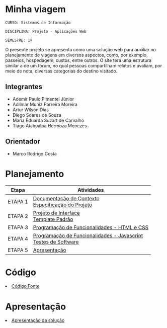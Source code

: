 # Minha viagem

`CURSO: Sistemas de Informação`

`DISCIPLINA: Projeto - Aplicações Web`

`SEMESTRE: 1º`

O presente projeto se apresenta como uma solução web para auxiliar no planejamento de viagens em diversos aspectos, como, por exemplo, passeios, hospedagem, custos, entre outros. 
O site terá uma estrutura similar a de um fórum, no qual pessoas compartilham relatos e avaliam, por meio de nota, diversas categorias do destino visitado. 

## Integrantes

* Ademir Paulo Pimentel Júnior
* Adilmar Muniz Parreira Moreira
* Artur Wilson Dias
* Diego Soares de Souza
* Maria Eduarda Suzart de Carvalho
* Tiago Atahualpa Hermoza Menezes 

## Orientador

* Marco Rodrigo Costa

# Planejamento

| Etapa         | Atividades |
|  :----:   | ----------- |
| ETAPA 1         |[Documentação de Contexto](docs/context.md) <br> [Especificação do Projeto](docs/especification.md) |
| ETAPA 2         |[Projeto de Interface](docs/interface.md) <br> [Template Padrão](docs/template.md) |
| ETAPA 3         |[Programação de Funcionalidades - HTML e CSS](docs/development.md) |
| ETAPA 4        |[Programação de Funcionalidades - Javascript](docs/development.md) <br> [Testes de Software ](docs/tests.md) |
| ETAPA 5         | [Apresentação](presentation/README.md) |

# Código

<li><a href="src/README.md"> Código Fonte</a></li>

# Apresentação

<li><a href="presentation/README.md"> Apresentação da solução</a></li>
